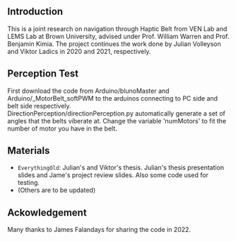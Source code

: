 ## Introduction
This is a joint research on navigation through Haptic Belt from VEN Lab and LEMS Lab at Brown University, advised under Prof. William Warren and Prof. Benjamin Kimia. The project continues the work done by Julian Volleyson and Viktor Ladics in 2020 and 2021, respectively.

## Perception Test
First download the code from Arduino/blunoMaster and Arduino/_MotorBelt_softPWM to the arduinos connecting to PC side and belt side respectively.<br/>
DirectionPerception/directionPerception.py automatically generate a set of angles that the belts viberate at. Change the variable 'numMotors' to fit the number of motor you have in the belt.

## Materials
- ``EverythingOld``: Julian's and Viktor's thesis. Julian's thesis presentation slides and Jame's project review slides. Also some code used for testing. <br />
- (Others are to be updated)

## Ackowledgement
Many thanks to James Falandays for sharing the code in 2022. 
